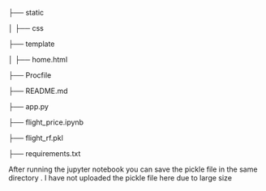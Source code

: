 ├── static 

│   ├── css

├── template

│   ├── home.html

├── Procfile

├── README.md

├── app.py

├── flight_price.ipynb

├── flight_rf.pkl

├── requirements.txt


After running the jupyter notebook you can save the pickle file in the same directory . I have not uploaded the pickle file here due to large size
